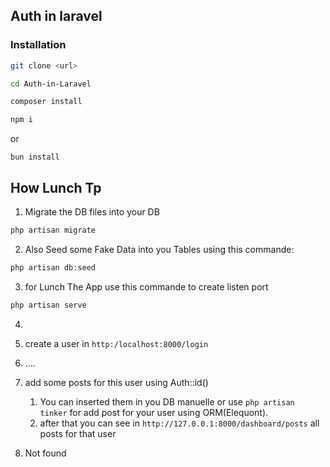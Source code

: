 ## Auth in laravel

### Installation
```bash
git clone <url> 
```
```bash
cd Auth-in-Laravel
```

```bash
composer install
```
```bash
npm i
```
or
```
bun install
```

## How Lunch Tp

1. Migrate the DB files into your DB
```bash
php artisan migrate
```
2. Also Seed some Fake Data into you Tables using this commande:
```bash 
php artisan db:seed
```

3. for Lunch The App use this commande to create listen port

```bash
php artisan serve
```

4.  
5. create a user in `http:/localhost:8000/login`
6. .... 
7. add some posts for this user using Auth::id()
   1. You can inserted them in you DB manuelle or use `php artisan tinker` for add post for your user using ORM(Elequont).
   2. after that you can see in `http://127.0.0.1:8000/dashboard/posts` all posts for that user

8. Not found


